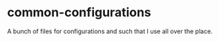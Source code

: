 # common-configurations
A bunch of files for configurations and such that I use all over the place.
